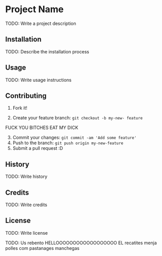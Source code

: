 # Project Name
TODO: Write a project description
## Installation
TODO: Describe the installation process
## Usage
TODO: Write usage instructions
## Contributing
1. Fork it!

2. Create your feature branch: `git checkout -b my-new-
feature`

FUCK YOU BITCHES EAT MY DICK

3. Commit your changes: `git commit -am 'Add some
feature'`
4. Push to the branch: `git push origin my-new-feature`
5. Submit a pull request :D
## History
TODO: Write history
## Credits
TODO: Write credits
## License
TODO: Write license


TODO: Us rebento
HELLOOOOOOOOOOOOOOOOOO
 EL recatites menja polles com pastanages manchegas



